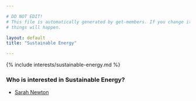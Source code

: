 ```yaml
---

# DO NOT EDIT!
# This file is automatically generated by get-members. If you change it, bad
# things will happen.

layout: default
title: "Sustainable Energy"

---
```


{% include interests/sustainable-energy.md %}

### Who is interested in Sustainable Energy?


* [Sarah Newton](../members/sarah-newton.html)
